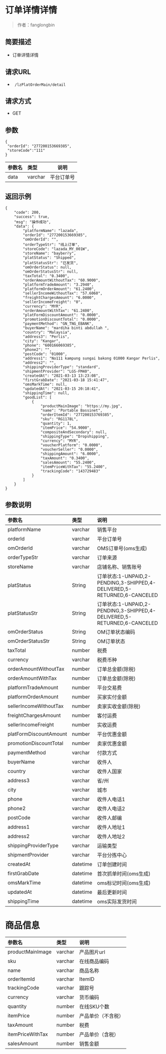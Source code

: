 # 订单详情详情

> 作者：fanglongbin

## 简要描述

- 订单详情详情

## 请求URL
- ` /lzPlatOrderMain/detail`
  
## 请求方式
- GET 

## 参数
 ``` 
{
  "orderId": "277200153669385",
  "storeCode":"111"
} 

 ```

|参数名|类型|说明|
|:-----  |:-----|-----                           |
| data |varchar   |平台订单号  |

## 返回示例 

``` 
{
    "code": 200,
    "success": true,
	"msg": "操作成功",
    "data": {
        "platformName": "lazada",
        "orderId": "277200153669385",
        "omOrderId": "",
        "orderTypeStr": "线上订单",
        "storeCode": "lazada_MY_001W",
        "storeName": "bayberry",
        "platStatus": "Shipped",
        "platStatusStr": "已发货",
        "omOrderStatus": null,
        "omOrderStatusStr": null,
        "taxTotal": "0.3400",
        "orderAmountWithoutTax": "60.9000",
        "platformTradeAmount": "3.2940",
        "platformOrderAmount": "61.2400",
        "sellerIncomeWithoutTax": "57.6060",
        "freightChargesAmount": "6.0000",
        "sellerIncomeFreight": "0",
        "currency": "MYR",
        "orderAmountWithTax": "61.2400",
        "platFormDiscountAmount": "0.0000",
        "promotionDiscountTotal": "0.0000",
        "paymentMethod": "GN_TNG_EBANK",
        "buyerName": "mardiha binti abdullah ",
        "country": "Malaysia",
        "address3": "Perlis",
        "city": "Kangar",
        "phone": "600166069385",
        "phone2": "",
        "postCode": "01000",
        "address1": "No111 kampung sungai bakong 01000 Kangar Perlis",
        "address2": "",
        "shippingProviderType": "standard",
        "shipmentProvider": "LGS-FM40",
        "createdAt": "2021-03-13 13:23:08",
        "firstGrabDate": "2021-03-18 15:41:47",
        "omsMarkTime": null,
        "updatedAt": "2021-03-15 20:18:41",
        "shippingTime": null,
        "goodList": [
            {
                "productMainImage": "https://my.jpg",
                "name": "Portable Bassinet",
                "orderItemId": "277200153769385",
                "sku": "RG1178L",
                "quantity": 1,
                "itemPrice": "54.9000",
                "compositeAndSecondary": null,
                "shippingType": "Dropshipping",
                "currency": "MYR",
                "voucherPlatform": "0.0000",
                "voucherSeller": "0.0000",
                "shippingAmount": "6.0000",
                "taxAmount": "0.3400",
                "salesAmount": "55.2400",
                "itemPriceWithTax": "55.2400",
				"trackingCode": "143729483"
            }
        ]
    }
}
```

## 参数说明 
|参数名|类型|说明|
|:---- |:---|:----- |
| platformName | varchar | 销售平台 |
| orderId | varchar | 平台订单号 |
| omOrderId | varchar | OMS订单号(oms生成) |
| orderTypeStr | varchar | 订单来源 |
| storeName | varchar | 店铺名称、销售账号 |
| platStatus | String | 订单状态:1-UNPAID,2-PENDING,3-SHIPPED,4-DELIVERED,5-RETURNED,6-CANCELED|
| platStatusStr | String | 订单状态:1-UNPAID,2-PENDING,3-SHIPPED,4-DELIVERED,5-RETURNED,6-CANCELED|
| omOrderStatus | String | OM订单状态编码|
| omOrderStatusStr | String | OM订单状态|
| taxTotal | number | 税费 |
| currency | varchar | 税费币种 |
| orderAmountWithoutTax | number | 订单总金额(除税) |
| orderAmountWithTax | number | 订单总金额(除税) |
| platformTradeAmount | number | 平台交易费 |
| platformOrderAmount | number | 买家实付金额 |
| sellerIncomeWithoutTax | number | 卖家实收金额(除税) |
| freightChargesAmount | number | 客付运费 |
| sellerIncomeFreight | number | 实收运费 |
| platFormDiscountAmount | number | 平台优惠金额 |
| promotionDiscountTotal | number | 卖家优惠金额 |
| paymentMethod | varchar | 付款方式 |
| buyerName | varchar | 收件人 |
| country | varchar | 收件人国家 |
| address3 | varchar | 省/州 |
| city | varchar | 城市 |
| phone | varchar | 收件人电话1 |
| phone2 | varchar | 收件人电话2 |
| postCode | varchar | 收件人邮编 |
| address1 | varchar | 收件人地址1 |
| address2 | varchar | 收件人地址2 |
| shippingProviderType | varchar | 运输类型 |
| shipmentProvider | varchar | 平台分拣中心 |
| createdAt | datetime | 订单创建时间 |
| firstGrabDate | datetime | 首次抓单时间(oms生成) |
| omsMarkTime | datetime | oms标记时间(oms生成) |
| updatedAt | datetime | 最后更新时间 |
| shippingTime | datetime | oms实际发货时间 |

# 商品信息
|参数名|类型|说明|
|:---- |:---|:----- |
| productMainImage | varchar | 产品图片url |
| sku | varchar | 在线商品编码 |
| name | varchar | 商品名称 |
| orderItemId | varchar | ItemID |
| trackingCode | varchar | 跟踪号 |
| currency | varchar | 货币编码 |
| quantity | number | 在线SKU个数 |
| itemPrice | number | 产品单价（不含税） |
| taxAmount | number | 税费 |
| itemPriceWithTax | number | 产品单价（含税） |
| salesAmount | number | 销售金额 |